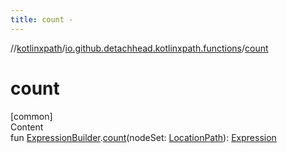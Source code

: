 ```yaml
---
title: count -
---
```

//[kotlinxpath](../index.md)/[io.github.detachhead.kotlinxpath.functions](index.md)/[count](count.md)



# count  
[common]  
Content  
fun [ExpressionBuilder](../io.github.detachhead.kotlinxpath.components/-expression-builder/index.md).[count](count.md)(nodeSet: [LocationPath](../io.github.detachhead.kotlinxpath.components/-location-path/index.md)): [Expression](../io.github.detachhead.kotlinxpath.components/-expression/index.md)  



